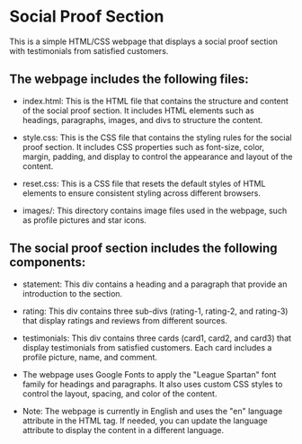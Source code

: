# Social Proof Section
This is a simple HTML/CSS webpage that displays a social proof section with testimonials from satisfied customers. 

## The webpage includes the following files:

- index.html: This is the HTML file that contains the structure and content of the social proof section. It includes HTML elements such as headings, paragraphs, images, and divs to structure the content.

- style.css: This is the CSS file that contains the styling rules for the social proof section. It includes CSS properties such as font-size, color, margin, padding, and display to control the appearance and layout of the content.

- reset.css: This is a CSS file that resets the default styles of HTML elements to ensure consistent styling across different browsers.

- images/: This directory contains image files used in the webpage, such as profile pictures and star icons.

## The social proof section includes the following components:

- statement: This div contains a heading and a paragraph that provide an introduction to the section.

- rating: This div contains three sub-divs (rating-1, rating-2, and rating-3) that display ratings and reviews from different sources.

- testimonials: This div contains three cards (card1, card2, and card3) that display testimonials from satisfied customers. Each card includes a profile picture, name, and comment.

- The webpage uses Google Fonts to apply the "League Spartan" font family for headings and paragraphs. It also uses custom CSS styles to control the layout, spacing, and color of the content.

- Note: The webpage is currently in English and uses the "en" language attribute in the HTML tag. If needed, you can update the language attribute to display the content in a different language.
